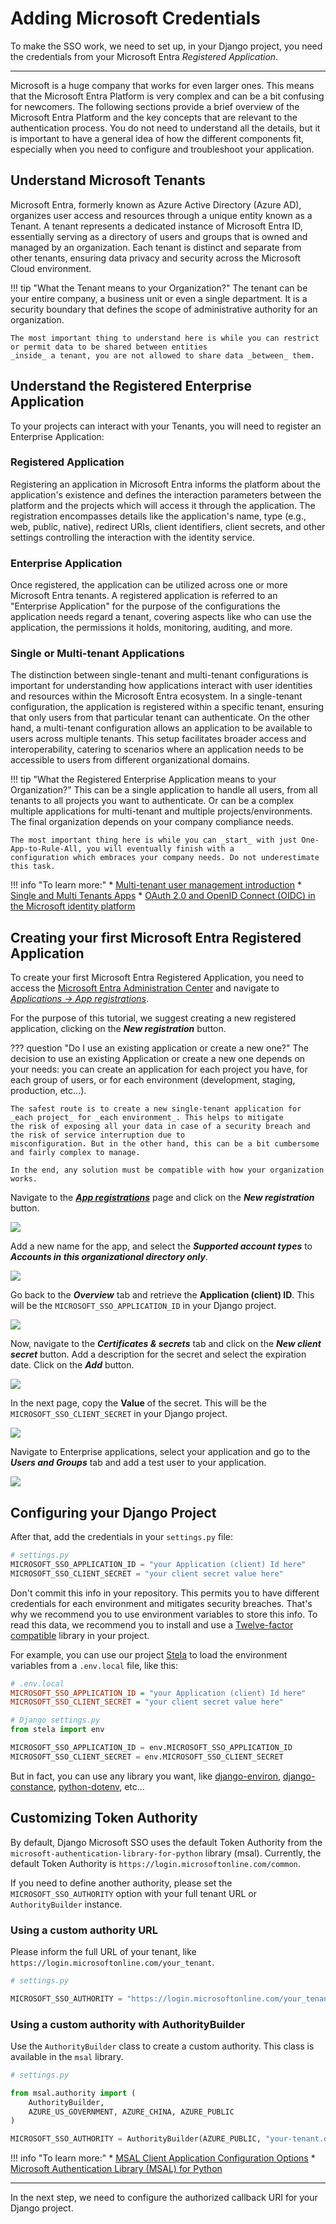 # Adding Microsoft Credentials

To make the SSO work, we need to set up, in your Django project, you need the credentials from your Microsoft Entra
_Registered Application_.

---

Microsoft is a huge company that works for even larger ones. This means that the Microsoft Entra Platform is
very complex and can be a bit confusing for newcomers. The following sections provide a brief overview of the
Microsoft Entra Platform and the key concepts that are relevant to the authentication process. You do not need
to understand all the details, but it is important to have a general idea of how the different components fit,
especially when you need to configure and troubleshoot your application.

## Understand Microsoft Tenants

Microsoft Entra, formerly known as Azure Active Directory (Azure AD), organizes user access and resources through a
unique entity known as a Tenant. A tenant represents a dedicated instance of Microsoft Entra ID, essentially serving as
a directory of users and groups that is owned and managed by an organization. Each tenant is distinct and separate from
other tenants, ensuring data privacy and security across the Microsoft Cloud environment.

!!! tip "What the Tenant means to your Organization?"
    The tenant can be your entire company, a business unit or even a single
    department. It is a security boundary that defines the scope of administrative authority for an organization.

    The most important thing to understand here is while you can restrict or permit data to be shared between entities
    _inside_ a tenant, you are not allowed to share data _between_ them.

## Understand the Registered Enterprise Application

To your projects can interact with your Tenants, you will need to register an Enterprise Application:

### Registered Application
Registering an application in Microsoft Entra informs the platform about the application's existence and defines the
interaction parameters between the platform and the projects which will access it through the application. The
registration encompasses details like the application's name, type (e.g., web, public, native), redirect URIs, client
identifiers, client secrets, and other settings controlling the interaction with the identity service.

### Enterprise Application
Once registered, the application can be utilized across one or more Microsoft Entra tenants. A registered
application is referred to an "Enterprise Application" for the purpose of the configurations the application needs
regard a tenant, covering aspects like who can use the application, the permissions it holds,
monitoring, auditing, and more.

### Single or Multi-tenant Applications
The distinction between single-tenant and multi-tenant configurations is important for understanding how applications
interact with user identities and resources within the Microsoft Entra ecosystem. In a single-tenant configuration,
the application is registered within a specific tenant, ensuring that only users from that particular tenant can
authenticate. On the other hand, a multi-tenant configuration allows an application to be available to users across
multiple tenants. This setup facilitates broader access and interoperability, catering to scenarios where an
application needs to be accessible to users from different organizational domains.

!!! tip "What the Registered Enterprise Application means to your Organization?"
    This can be a single application to handle all users, from all tenants to all projects you want to authenticate.
    Or can be a complex multiple applications for multi-tenant and multiple projects/environments.
    The final organization depends on your company compliance needs.

    The most important thing here is while you can _start_ with just One-App-to-Rule-All, you will eventually finish with a
    configuration which embraces your company needs. Do not underestimate this task.

!!! info "To learn more:"
    * [Multi-tenant user management introduction](https://learn.microsoft.com/en-us/azure/active-directory/architecture/multi-tenant-user-management-introduction)
    * [Single and Multi Tenants Apps](https://learn.microsoft.com/en-us/azure/active-directory/develop/single-and-multi-tenant-apps)
    * [OAuth 2.0 and OpenID Connect (OIDC) in the Microsoft identity platform](https://learn.microsoft.com/en-us/azure/active-directory/develop/v2-protocols)


## Creating your first Microsoft Entra Registered Application

To create your first Microsoft Entra Registered Application, you need to access the
[Microsoft Entra Administration Center](https://entra.microsoft.com/?l=en.en-us#home) and navigate to [_Applications ->
App registrations_](https://entra.microsoft.com/?l=en.en-us#view/Microsoft_AAD_RegisteredApps/ApplicationsListBlade/quickStartType~/null/sourceType/Microsoft_AAD_IAM).

For the purpose of this tutorial, we suggest creating a new registered application, clicking on the _**New registration**_ button.

??? question "Do I use an existing application or create a new one?"
    The decision to use an existing Application or create a new one depends on your needs: you can create an application
    for each project you have, for each group of users, or for each environment (development, staging, production, etc...).

    The safest route is to create a new single-tenant application for _each project_ for _each environment_. This helps to mitigate
    the risk of exposing all your data in case of a security breach and the risk of service interruption due to
    misconfiguration. But in the other hand, this can be a bit cumbersome and fairly complex to manage.

    In the end, any solution must be compatible with how your organization works.

Navigate to the [_**App registrations**_](https://portal.azure.com/#blade/Microsoft_AAD_RegisteredApps/ApplicationsListBlade) page and click on the _**New registration**_ button.

![](https://learn.microsoft.com/en-us/training/modules/msid-django-web-app-sign-in/media/03-app-registration-page.png)

Add a new name for the app, and select the _**Supported account types**_ to _**Accounts in this organizational directory only**_.

![](./images/register_new_app.png)

Go back to the **_Overview_** tab and retrieve the **Application (client) ID**. This will be the `MICROSOFT_SSO_APPLICATION_ID` in your Django project.

![](./images/get_application_id.png)

Now, navigate to the **_Certificates & secrets_** tab and click on the **_New client secret_** button. Add a description for the secret and select the expiration date. Click on the **_Add_** button.

![](./images/add_client_secret.png)

In the next page, copy the **Value** of the secret. This will be the `MICROSOFT_SSO_CLIENT_SECRET` in your Django project.

![](https://learn.microsoft.com/en-us/training/modules/msid-django-web-app-sign-in/media/03-app-registration-secret-value.png)

Navigate to Enterprise applications, select your application and go  to the _**Users and Groups**_ tab and add a test user to your application.

![](./images/add_test_user.png)

## Configuring your Django Project

After that, add the credentials in your `settings.py` file:

```python
# settings.py
MICROSOFT_SSO_APPLICATION_ID = "your Application (client) Id here"
MICROSOFT_SSO_CLIENT_SECRET = "your client secret value here"
```

Don't commit this info in your repository.
This permits you to have different credentials for each environment and mitigates security breaches.
That's why we recommend you to use environment variables to store this info.
To read this data, we recommend you to install and use a [Twelve-factor compatible](https://www.12factor.net/) library
in your project.

For example, you can use our project [Stela](https://github.com/megalus/stela) to load the environment
variables from a `.env.local` file, like this:

```ini
# .env.local
MICROSOFT_SSO_APPLICATION_ID = "your Application (client) Id here"
MICROSOFT_SSO_CLIENT_SECRET = "your client secret value here"
```

```python
# Django settings.py
from stela import env

MICROSOFT_SSO_APPLICATION_ID = env.MICROSOFT_SSO_APPLICATION_ID
MICROSOFT_SSO_CLIENT_SECRET = env.MICROSOFT_SSO_CLIENT_SECRET
```

But in fact, you can use any library you want, like
[django-environ](https://pypi.org/project/django-environ/), [django-constance](https://github.com/jazzband/django-constance),
[python-dotenv](https://pypi.org/project/python-dotenv/), etc...

## Customizing Token Authority
By default, Django Microsoft SSO uses the default Token Authority from the `microsoft-authentication-library-for-python` library (msal).
Currently, the default Token Authority is `https://login.microsoftonline.com/common`.

If you need to define another authority, please set the `MICROSOFT_SSO_AUTHORITY` option with your full tenant URL or `AuthorityBuilder` instance.

### Using a custom authority URL
Please inform the full URL of your tenant, like `https://login.microsoftonline.com/your_tenant`.

```python
# settings.py

MICROSOFT_SSO_AUTHORITY = "https://login.microsoftonline.com/your_tenant"
```

### Using a custom authority with AuthorityBuilder
Use the `AuthorityBuilder` class to create a custom authority. This class is available in the `msal` library.

```python
# settings.py

from msal.authority import (
    AuthorityBuilder,
    AZURE_US_GOVERNMENT, AZURE_CHINA, AZURE_PUBLIC
)

MICROSOFT_SSO_AUTHORITY = AuthorityBuilder(AZURE_PUBLIC, "your-tenant.onmicrosoft.com")
```

!!! info "To learn more:"
    * [MSAL Client Application Configuration Options](https://learn.microsoft.com/en-us/entra/identity-platform/msal-client-application-configuration#authority)
    * [Microsoft Authentication Library (MSAL) for Python](https://learn.microsoft.com/en-us/entra/msal/python/)



---

In the next step, we need to configure the authorized callback URI for your Django project.
